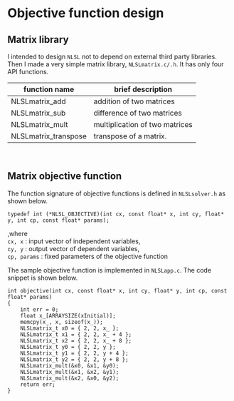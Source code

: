 # Objective function design
## Matrix library
I intended to design `NLSL` not to depend on external third party libraries.
Then I made a very simple matrix library, `NLSLmatrix.c/.h`.
It has only four API functions.

function name | brief description
--|--
NLSLmatrix_add | addition of two matrices
NLSLmatrix_sub | difference of two matrices
NLSLmatrix_mult | multiplication of two matrices
NLSLmatrix_transpose | transpose of a matrix.
<br>

## Matrix objective function
The function signature of objective functions is defined in `NLSLsolver.h` as shown below.
```
typedef int (*NLSL_OBJECTIVE)(int cx, const float* x, int cy, float* y, int cp, const float* params);
```
,where  
`cx, x` : input vector of independent variables,  
`cy, y` : output vector of dependent variables,  
`cp, params` : fixed parameters of the objective function  

The sample objective function is implemented in `NLSLapp.c`. The code snippet is shown below.
```
int objective(int cx, const float* x, int cy, float* y, int cp, const float* params)
{
    int err = 0;
    float x_[ARRAYSIZE(xInitial)];
    memcpy(x_, x, sizeof(x_));
    NLSLmatrix_t x0 = { 2, 2, x_ };
    NLSLmatrix_t x1 = { 2, 2, x_ + 4 };
    NLSLmatrix_t x2 = { 2, 2, x_ + 8 };
    NLSLmatrix_t y0 = { 2, 2, y };
    NLSLmatrix_t y1 = { 2, 2, y + 4 };
    NLSLmatrix_t y2 = { 2, 2, y + 8 };
    NLSLmatrix_mult(&x0, &x1, &y0);
    NLSLmatrix_mult(&x1, &x2, &y1);
    NLSLmatrix_mult(&x2, &x0, &y2);
    return err;
}
```
